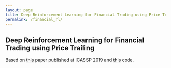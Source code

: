 ```yaml
---
layout: page
title: Deep Reinforcement Learning for Financial Trading using Price Trailing  
permalink: /financial_rl/
---
```


## Deep Reinforcement Learning for Financial Trading using Price Trailing 

Based on [this]() paper published at ICASSP 2019 and [this](https://github.com/Kostis-S-Z/financial-rl) code.